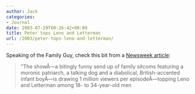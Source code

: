 ```yaml
---
author: Jack
categories:
- Journal
date: 2003-07-29T00:26:42+00:00
title: Peter tops Leno and Letterman
url: /2003/peter-tops-leno-and-letterman/
---
```


Speaking of the Family Guy, check this bit from a [Newsweek article][1]:
  


> "The show&#194;&#8212;a bitingly funny send up of family sitcoms featuring a moronic patriarch, a talking dog and a diabolical, British-accented infant boy&#194;&#8212;is drawing 1 million viewers per episode&#194;&#8212;topping Leno and Letterman among 18- to 34-year-old men

 [1]: http://stacks.msnbc.com/news/934647.asp?cp1=1